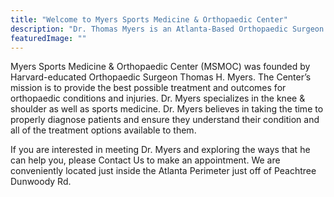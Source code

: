 ```yaml
---
title: "Welcome to Myers Sports Medicine & Orthopaedic Center"
description: "Dr. Thomas Myers is an Atlanta-Based Orthopaedic Surgeon specializing in Sports Medicine. Dr. Myers typically treats knee and shoulder injuries"
featuredImage: ""
---
```

Myers Sports Medicine & Orthopaedic Center (MSMOC) was 
founded by <span itemprop="alumniof">Harvard</span>-educated <span itemprop="occupation">Orthopaedic Surgeon</span> <span itemprop="founder"> Thomas H. Myers</span>. 
The Center’s mission is to provide the best possible 
treatment and outcomes for <span itemprop="knowsAbout">orthopaedic conditions and 
injuries</span>. Dr. Myers specializes in <span itemprop="knowsAbout">the knee & shoulder 
as well as sports medicine</span>. Dr. Myers believes in taking 
the time to properly diagnose patients and ensure they 
understand their condition and all of the treatment 
options available to them. 

If you are interested in meeting Dr. Myers and exploring 
the ways that he can help you, please Contact Us to make 
an appointment. We are conveniently located just inside 
the <span itemprop="areaServed location">Atlanta Perimeter just off of Peachtree Dunwoody Rd.</span>